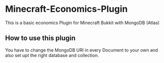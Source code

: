 # Minecraft-Economics-Plugin
This is a basic economics Plugin for Minecraft Bukkit with MongoDB (Atlas)

## How to use this plugin
You have to change the MongoDB URI in every Document to your own and also set upt the right database and collection.
